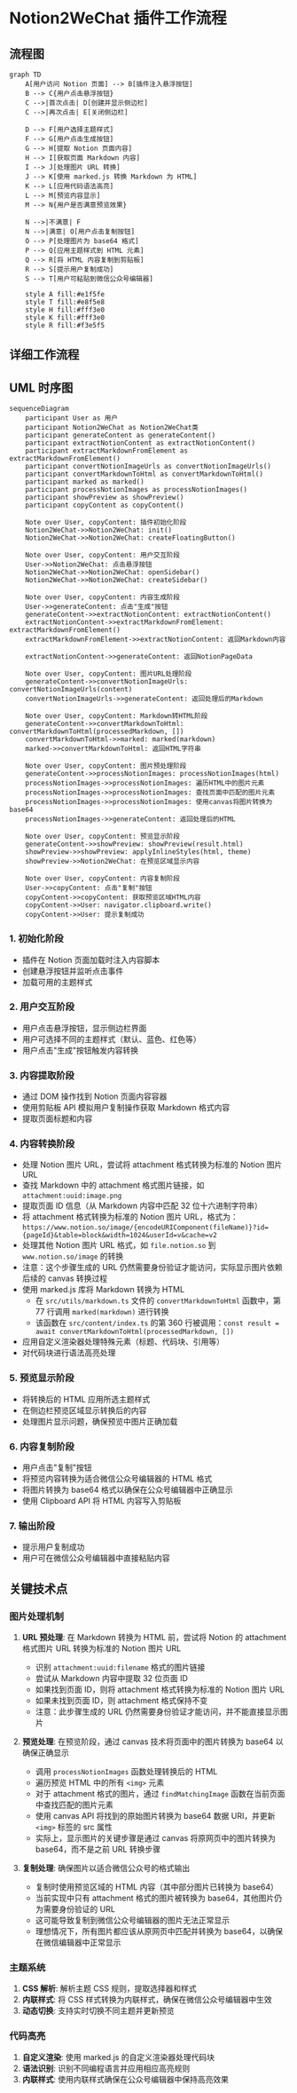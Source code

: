 # Notion2WeChat 插件工作流程

## 流程图

```mermaid
graph TD
    A[用户访问 Notion 页面] --> B[插件注入悬浮按钮]
    B --> C{用户点击悬浮按钮}
    C -->|首次点击| D[创建并显示侧边栏]
    C -->|再次点击| E[关闭侧边栏]
    
    D --> F[用户选择主题样式]
    F --> G[用户点击生成按钮]
    G --> H[提取 Notion 页面内容]
    H --> I[获取页面 Markdown 内容]
    I --> J[处理图片 URL 转换]
    J --> K[使用 marked.js 转换 Markdown 为 HTML]
    K --> L[应用代码语法高亮]
    L --> M[预览内容显示]
    M --> N{用户是否满意预览效果}
    
    N -->|不满意| F
    N -->|满意| O[用户点击复制按钮]
    O --> P[处理图片为 base64 格式]
    P --> Q[应用主题样式到 HTML 元素]
    Q --> R[将 HTML 内容复制到剪贴板]
    R --> S[提示用户复制成功]
    S --> T[用户可粘贴到微信公众号编辑器]

    style A fill:#e1f5fe
    style T fill:#e8f5e8
    style H fill:#fff3e0
    style K fill:#fff3e0
    style R fill:#f3e5f5
```

## 详细工作流程

## UML 时序图

```mermaid
sequenceDiagram
    participant User as 用户
    participant Notion2WeChat as Notion2WeChat类
    participant generateContent as generateContent()
    participant extractNotionContent as extractNotionContent()
    participant extractMarkdownFromElement as extractMarkdownFromElement()
    participant convertNotionImageUrls as convertNotionImageUrls()
    participant convertMarkdownToHtml as convertMarkdownToHtml()
    participant marked as marked()
    participant processNotionImages as processNotionImages()
    participant showPreview as showPreview()
    participant copyContent as copyContent()
    
    Note over User, copyContent: 插件初始化阶段
    Notion2WeChat->>Notion2WeChat: init()
    Notion2WeChat->>Notion2WeChat: createFloatingButton()
    
    Note over User, copyContent: 用户交互阶段
    User->>Notion2WeChat: 点击悬浮按钮
    Notion2WeChat->>Notion2WeChat: openSidebar()
    Notion2WeChat->>Notion2WeChat: createSidebar()
    
    Note over User, copyContent: 内容生成阶段
    User->>generateContent: 点击"生成"按钮
    generateContent->>extractNotionContent: extractNotionContent()
    extractNotionContent->>extractMarkdownFromElement: extractMarkdownFromElement()
    extractMarkdownFromElement->>extractNotionContent: 返回Markdown内容
    
    extractNotionContent->>generateContent: 返回NotionPageData
    
    Note over User, copyContent: 图片URL处理阶段
    generateContent->>convertNotionImageUrls: convertNotionImageUrls(content)
    convertNotionImageUrls->>generateContent: 返回处理后的Markdown
    
    Note over User, copyContent: Markdown转HTML阶段
    generateContent->>convertMarkdownToHtml: convertMarkdownToHtml(processedMarkdown, [])
    convertMarkdownToHtml->>marked: marked(markdown)
    marked->>convertMarkdownToHtml: 返回HTML字符串
    
    Note over User, copyContent: 图片预处理阶段
    generateContent->>processNotionImages: processNotionImages(html)
    processNotionImages->>processNotionImages: 遍历HTML中的图片元素
    processNotionImages->>processNotionImages: 查找页面中匹配的图片元素
    processNotionImages->>processNotionImages: 使用canvas将图片转换为base64
    processNotionImages->>generateContent: 返回处理后的HTML
    
    Note over User, copyContent: 预览显示阶段
    generateContent->>showPreview: showPreview(result.html)
    showPreview->>showPreview: applyInlineStyles(html, theme)
    showPreview->>Notion2WeChat: 在预览区域显示内容
    
    Note over User, copyContent: 内容复制阶段
    User->>copyContent: 点击"复制"按钮
    copyContent->>copyContent: 获取预览区域HTML内容
    copyContent->>User: navigator.clipboard.write()
    copyContent->>User: 提示复制成功
```

### 1. 初始化阶段
- 插件在 Notion 页面加载时注入内容脚本
- 创建悬浮按钮并监听点击事件
- 加载可用的主题样式

### 2. 用户交互阶段
- 用户点击悬浮按钮，显示侧边栏界面
- 用户可选择不同的主题样式（默认、蓝色、红色等）
- 用户点击"生成"按钮触发内容转换

### 3. 内容提取阶段
- 通过 DOM 操作找到 Notion 页面内容容器
- 使用剪贴板 API 模拟用户复制操作获取 Markdown 格式内容
- 提取页面标题和内容

### 4. 内容转换阶段
- 处理 Notion 图片 URL，尝试将 attachment 格式转换为标准的 Notion 图片 URL
 - 查找 Markdown 中的 attachment 格式图片链接，如 `attachment:uuid:image.png`
  - 提取页面 ID 信息（从 Markdown 内容中匹配 32 位十六进制字符串）
  - 将 attachment 格式转换为标准的 Notion 图片 URL，格式为：`https://www.notion.so/image/{encodeURIComponent(fileName)}?id={pageId}&table=block&width=1024&userId=v&cache=v2`
  - 处理其他 Notion 图片 URL 格式，如 `file.notion.so` 到 `www.notion.so/image` 的转换
  - 注意：这个步骤生成的 URL 仍然需要身份验证才能访问，实际显示图片依赖后续的 canvas 转换过程
- 使用 marked.js 库将 Markdown 转换为 HTML
  - 在 `src/utils/markdown.ts` 文件的 `convertMarkdownToHtml` 函数中，第 77 行调用 `marked(markdown)` 进行转换
  - 该函数在 `src/content/index.ts` 的第 360 行被调用：`const result = await convertMarkdownToHtml(processedMarkdown, [])`
 - 应用自定义渲染器处理特殊元素（标题、代码块、引用等）
  - 对代码块进行语法高亮处理

### 5. 预览显示阶段
- 将转换后的 HTML 应用所选主题样式
- 在侧边栏预览区域显示转换后的内容
- 处理图片显示问题，确保预览中图片正确加载

### 6. 内容复制阶段
- 用户点击"复制"按钮
- 将预览内容转换为适合微信公众号编辑器的 HTML 格式
- 将图片转换为 base64 格式以确保在公众号编辑器中正确显示
- 使用 Clipboard API 将 HTML 内容写入剪贴板

### 7. 输出阶段
- 提示用户复制成功
- 用户可在微信公众号编辑器中直接粘贴内容

## 关键技术点

### 图片处理机制
1. **URL 预处理**: 在 Markdown 转换为 HTML 前，尝试将 Notion 的 attachment 格式图片 URL 转换为标准的 Notion 图片 URL
   - 识别 `attachment:uuid:filename` 格式的图片链接
   - 尝试从 Markdown 内容中提取 32 位页面 ID
   - 如果找到页面 ID，则将 attachment 格式转换为标准的 Notion 图片 URL
   - 如果未找到页面 ID，则 attachment 格式保持不变
   - 注意：此步骤生成的 URL 仍然需要身份验证才能访问，并不能直接显示图片

2. **预览处理**: 在预览阶段，通过 canvas 技术将页面中的图片转换为 base64 以确保正确显示
   - 调用 `processNotionImages` 函数处理转换后的 HTML
   - 遍历预览 HTML 中的所有 `<img>` 元素
   - 对于 attachment 格式的图片，通过 `findMatchingImage` 函数在当前页面中查找匹配的图片元素
   - 使用 canvas API 将找到的原始图片转换为 base64 数据 URI，并更新 `<img>` 标签的 src 属性
   - 实际上，显示图片的关键步骤是通过 canvas 将原网页中的图片转换为 base64，而不是之前 URL 转换步骤

3. **复制处理**: 确保图片以适合微信公众号的格式输出
   - 复制时使用预览区域的 HTML 内容（其中部分图片已转换为 base64）
   - 当前实现中只有 attachment 格式的图片被转换为 base64，其他图片仍为需要身份验证的 URL
   - 这可能导致复制到微信公众号编辑器的图片无法正常显示
   - 理想情况下，所有图片都应该从原网页中匹配并转换为 base64，以确保在微信编辑器中正常显示

### 主题系统
1. **CSS 解析**: 解析主题 CSS 规则，提取选择器和样式
2. **内联样式**: 将 CSS 样式转换为内联样式，确保在微信公众号编辑器中生效
3. **动态切换**: 支持实时切换不同主题并更新预览

### 代码高亮
1. **自定义渲染**: 使用 marked.js 的自定义渲染器处理代码块
2. **语法识别**: 识别不同编程语言并应用相应高亮规则
3. **内联样式**: 使用内联样式确保在公众号编辑器中保持高亮效果